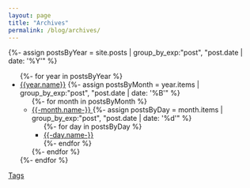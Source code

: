 ```yaml
---
layout: page
title: "Archives"
permalink: /blog/archives/
---
```


{%-
	assign postsByYear = site.posts |
	group_by_exp:"post", "post.date |
	date: '%Y'"
%}
<ul>
	{%- for year in postsByYear %}
	<li>
		<a href="{{'/blog/' | relative_url}}{{year.name}}">{{year.name}}</a>
		{%-
			assign postsByMonth = year.items |
			group_by_exp:"post", "post.date | date: '%B'"
		%}
		<ul>
			{%- for month in postsByMonth %}
			<li>
				<a href="{{'/blog/' | relative_url}}{{year.name}}/{{month.name | date: "%m"}}/">
				{{-month.name-}}
				</a>
				{%-
					assign postsByDay = month.items |
					group_by_exp:"post", "post.date | date: '%d'"
				%}
				<ul>
					{%- for day in postsByDay %}
					<li>
						<a href="{{'/blog/' | relative_url}}{{year.name}}/{{month.name | date: "%m"}}/{{day.name}}/">
						{{-day.name-}}
						</a>
					</li>
					{%- endfor %}
				</ul>
			</li>
			{%- endfor %}
		</ul>
	</li>
	{%- endfor %}
</ul>
<nav>
<a href="{{ '/blog/tags/' | relative_url}}">Tags</a>
</nav>

